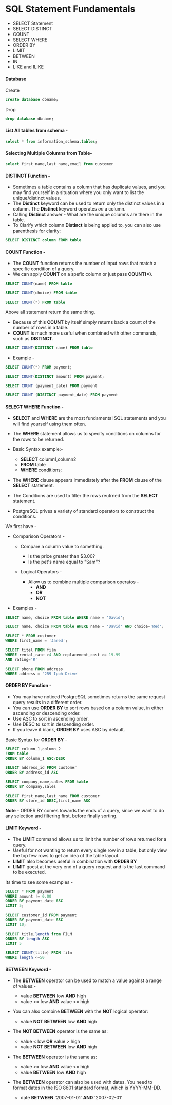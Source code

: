 # SQL Statement Fundamentals

* SELECT Statement
* SELECT DISTINCT
* COUNT
* SELECT WHERE
* ORDER BY
* LIMIT
* BETWEEN
* IN
* LIKE and ILIKE



#### Database

Create
```sql
create database dbname;
```
Drop
```sql
drop database dbname;
```

#### List All tables from schema - 

```sql
select * from information_schema.tables;
```

#### Selecting Multiple Columns from Table-

```sql
select first_name,last_name,email from customer
```

#### DISTINCT Function - 

* Sometimes a table contains a column that has duplicate values, and you may find yourself in a situation where you only want to list the unique/distinct values. 
* The __Distinct__ keyword can be used to return only the distinct values in a column.  The __Distinct__ keyword operates _on_ a column. 
* Calling __Distinct__ answer - What are the unique columns are there in the table.
* To Clarify which column __Distinct__ is being applied to, you can also use parenthesis for clarity:

```sql
SELECT DISTINCT column FROM table
```


#### COUNT Function - 

* The __COUNT__ function returns the number of input rows that match a specific condition of a query. 
* We can apply __COUNT__ on a spefic column or just pass __COUNT(*)__. 

```sql
SELECT COUNT(name) FROM table
```
```sql
SELECT COUNT(choice) FROM table
```
```sql
SELECT COUNT(*) FROM table
```

Above all statement return the same thing. 

* Because of this __COUNT__ by itself simply returns    back a count of the number of rows in a table. 
* **COUNT** is much more useful when combined with other commands, such as **DISTINCT**. 

```sql
SELECT COUNT(DISTINCT name) FROM table
```

* Example - 

```sql
SELECT COUNT(*) FROM payment;
```

```sql
SELECT COUNT(DISTINCT amount) FROM payment;
```

```sql
SELECT COUNT (payment_date) FROM payment
```

```sql
SELECT COUNT (DISTINCT payment_date) FROM payment
```

#### SELECT WHERE Function - 

* **SELECT** and **WHERE** are the most fundamental SQL statements and you will find yourself using them often. 
* The **WHERE** statement allows us to specify conditions on columns for the rows to be returned. 
* Basic Syntax example:- 

    *  **SELECT** column1,column2
    * **FROM** table
    * **WHERE** conditions;

* The **WHERE** clause appears immediately after the **FROM** clause of the **SELECT** statement. 
* The Conditions are used to filter the rows reutrned from the **SELECT** statement. 
* PostgreSQL prives a variety of standard operators to construct the conditions. 

We first have - 

* Comparison Operators - 
   * Compare a column value to something.
        * Is the price greater than $3.00?
        * Is the pet's name equal to "Sam"?
   * Logical Operators - 

     * Allow us to combine multiple comparison operatos - 
        * **AND**
        * **OR**
        * **NOT**   

* Examples -

```sql
SELECT name, choice FROM table WHERE name = 'David';
```  

```sql
SELECT name, choice FROM table WHERE name = 'David' AND choice='Red';
```  

```sql
SELECT * FROM customer
WHERE first_name = 'Jared';
``` 

```sql
SELECT titel FROM film
WHERE rental_rate >4 AND replacement_cost >= 19.99
AND rating='R'
```

```sql
SELECT phone FROM address
WHERE address = '259 Ipoh Drive'
```

#### ORDER BY Function - 

* You may have noticed PostgreSQL sometimes returns the same request query results in a different order. 
* You can use **ORDER BY** to sort rows based on a column value, in either ascending or descending order. 
* Use ASC to sort in ascending order. 
* Use DESC to sort in descending order. 
* If you leave it blank, **ORDER BY** uses ASC by default.


Basic Syntax for **ORDER BY** - 

```sql
SELECT column_1,column_2
FROM table
ORDER BY column_1 ASC/DESC
```

```sql
SELECT address_id FROM customer
ORDER BY address_id ASC
```

```sql
SELECT company,name,sales FROM table
ORDER BY company,sales
```

```sql
SELECT first_name,last_name FROM customer
ORDER BY store_id DESC,first_name ASC
```

**Note** - ORDER BY comes towards the ends of a query, since we want to do any selection and filtering first, before finally sorting. 


#### LIMIT Keyword - 

* The **LIMIT** command allows us to limit the number of rows returned for a query. 
* Useful for not wanting to return every single row in a table, but only view the top few rows to get an idea of the table layout.
* **LIMIT** also becomes useful in combination with **ORDER BY**
* **LIMIT** goest at the very end of a query request and is the last command to be executed. 

Its time to see some examples - 

``` sql
SELECT * FROM payment
WHERE amount != 0.00
ORDER BY payment_date ASC
LIMIT 5;
```

``` sql
SELECT customer_id FROM payment
ORDER BY payment_date ASC
LIMIT 10;
```

``` sql
SELECT title,length from FILM
ORDER BY length ASC
LIMIT 5
```

```sql
SELECT COUNT(title) FROM film
WHERE length <=50
```

#### BETWEEN Keyword - 

* The **BETWEEN** operator can be used to match a value against a range of values:- 
   * value **BETWEEN** low **AND** high 
   * value >= low **AND** value <= high

* You can also combine **BETWEEN** with the **NOT** logical operator:
   * value **NOT BETWEEN** low **AND** high

* The **NOT BETWEEN** operator is the same as:
   * value < low **OR** value > high
   * value **NOT BETWEEN** low **AND** high

* The **BETWEEN** operator is the same as:
   * value >= low **AND** value <= high
   * value **BETWEEN** low **AND** high

* The **BETWEEN** operator can also be used with dates. You need to format dates in the ISO 8601 standard format, which is YYYY-MM-DD. 
   * date **BETWEEN** '2007-01-01' **AND** '2007-02-01'



